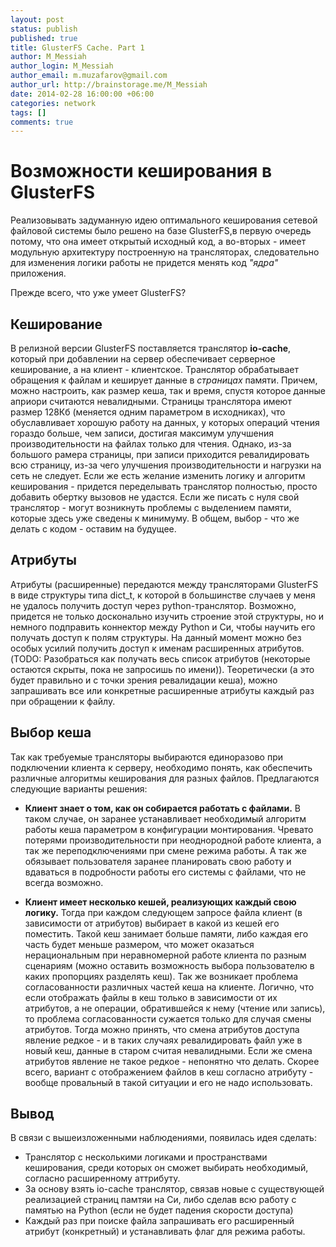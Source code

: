 ```yaml
---
layout: post
status: publish
published: true
title: GlusterFS Cache. Part 1
author: M_Messiah
author_login: M_Messiah
author_email: m.muzafarov@gmail.com
author_url: http://brainstorage.me/M_Messiah
date: 2014-02-28 16:00:00 +06:00
categories: network
tags: []
comments: true
---
```


# Возможности кеширования в GlusterFS #

Реализовывать задуманную идею оптимального кеширования сетевой файловой системы было решено на базе GlusterFS,в первую очередь потому, что она имеет открытый исходный код, а во-вторых - имеет модульную архитектуру построенную на трансляторах, следовательно для изменения логики работы не придется менять код *"ядра"* приложения.

Прежде всего, что уже умеет GlusterFS?

<!--more-->

## Кеширование ##

В релизной версии GlusterFS поставляется транслятор **io-cache**, который при добавлении на сервер обеспечивает серверное кеширование, а на клиент - клиентское. Транслятор обрабатывает обращения к файлам и кеширует данные в *страницах* памяти. Причем, можно настроить, как размер кеша, так и время, спустя которое данные априори считаются невалидными. Страницы транслятора имеют размер 128Кб (меняется одним параметром в исходниках), что обуславливает хорошую работу на данных, у которых операций чтения гораздо больше, чем записи, достигая максимум улучшения производительности на файлах только для чтения. Однако, из-за большого рамера страницы, при записи приходится ревалидировать всю страницу, из-за чего улучшения производительности и нагрузки на сеть не следует.
Если же есть желание изменить логику и алгоритм кеширования - придется переделывать транслятор полностью, просто добавить обертку вызовов не удастся. Если же писать с нуля свой транслятор - могут возникнуть проблемы с выделением памяти, которые здесь уже сведены к минимуму. В общем, выбор - что же делать с кодом - оставим на будущее.

## Атрибуты ##

Атрибуты (расширенные) передаются между трансляторами GlusterFS в виде структуры типа dict_t, к которой в большинстве случаев у меня не удалось получить доступ через python-транслятор. Возможно, придется не только досконально изучить строение этой структуры, но и немного подправить коннектор между Python и Си, чтобы научить его получать доступ к полям структуры. На данный момент можно без особых усилий получить доступ к именам расширенных атрибутов. (TODO: Разобраться как получать весь список атрибутов (некоторые остаются скрыты, пока не запросишь по имени)). Теоретически (а это будет правильно и с точки зрения ревалидации кеша), можно запрашивать все или конкретные расширенные атрибуты каждый раз при обращении к файлу.

## Выбор кеша ##

Так как требуемые трансляторы выбираются единоразово при подключении клиента к серверу, необходимо понять, как обеспечить различные алгоритмы кеширования для разных файлов.
Предлагаются следующие варианты решения:

+   **Клиент знает о том, как он собирается работать с файлами.**
    В таком случае, он заранее устанавливает необходимый алгоритм работы кеша параметром в конфигурации монтирования.
    Чревато потерями производительности при неоднородной работе клиента, а так же переподключениями при смене режима работы.
    А так же обязывает пользователя заранее планировать свою работу и вдаваться в подробности работы его системы с файлами, что не всегда возможно.

+   **Клиент имеет несколько кешей, реализующих каждый свою логику.**
    Тогда при каждом следующем запросе файла клиент (в зависимости от атрибутов) выбирает в какой из кешей его поместить.
    Такой кеш занимает больше памяти, либо каждая его часть будет меньше размером, что может оказаться нерациональным при неравномерной работе клиента по разным сценариям (можно оставить возможность выбора пользователю в каких пропорциях разделять кеш).
    Так же возникает проблема согласованности различных частей кеша на клиенте. Логично, что если отображать файлы в кеш только в зависимости от их атрибутов, а не операции, обратившейся к нему (чтение или запись), то проблема согласованности сужается только для случая смены атрибутов. Тогда можно принять, что смена атрибутов доступа явление редкое - и в таких случаях ревалидировать файл уже в новый кеш, данные в старом считая невалидными. Если же смена атрибутов явление не такое редкое - непонятно что делать. Скорее всего, вариант с отображением файлов в кеш согласно атрибуту - вообще провальный в такой ситуации и его не надо использовать.

## Вывод ##

В связи с вышеизложенными наблюдениями, появилась идея сделать:

+   Транслятор с несколькими логиками и пространствами кеширования, среди которых он сможет выбирать необходимый, согласно расширенному аттрибуту.
+   За основу взять io-cache транслятор, связав новые с существующей реализацией страниц памтяи на Си, либо сделав всю работу с памятью на Python (если не будет падения скорости доступа)
+   Каждый раз при поиске файла запрашивать его расширенный атрибут (конкретный) и устанавливать флаг для режима работы.
